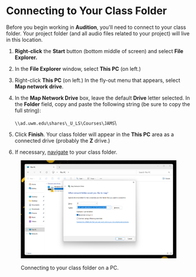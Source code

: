 # Connecting to Your Class Folder

Before you begin working in **Audition**, you'll need to connect to your class folder. Your project folder (and all audio files related to your project) will live in this location.

1. **Right-click** the **Start** button (bottom middle of screen) and select **File Explorer.**
2. In the **File Explorer** window, select **This PC** (on left.)&#x20;
3. Right-click **This PC** (on left.) In the fly-out menu that appears, select **Map network drive**.
4. In the **Map Network Drive** box, leave the default **Drive** letter selected. In the **Folder** field, copy and paste the following string (be sure to copy the full string): \
   \
   `\\ad.uwm.edu\shares\_U_LS\Courses\JAMS`\

5. Click **Finish**. Your class folder will appear in the **This PC** area as a connected drive (probably the **Z** drive.)&#x20;
6. If necessary, [navigate](https://app.gitbook.com/@techresources/s/file-and-folder-management-windows-edition/navigating-folder-tree) to your class folder.

<figure><img src="../.gitbook/assets/connecting-to-class-folders-windows-11.png" alt=""><figcaption><p>Connecting to your class folder on a PC.</p></figcaption></figure>








